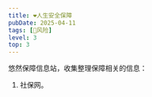 ```yaml
---
title: ❤️人生安全保障
pubDate: 2025-04-11
tags: [🌋风险]
level: 3
top: 3
---
```


悠然保障信息站，收集整理保障相关的信息：

1. 社保网。
